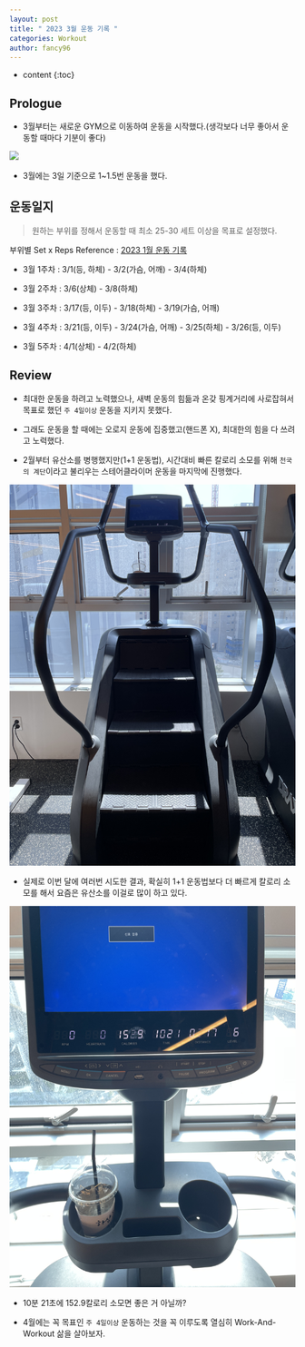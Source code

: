 ```yaml
---
layout: post
title: " 2023 3월 운동 기록 "
categories: Workout
author: fancy96
---
```

* content
{:toc}


## Prologue

* 3월부터는 새로운 GYM으로 이동하여 운동을 시작했다.(생각보다 너무 좋아서 운동할 때마다 기분이 좋다)

![](/assets/img/workout/workout_03.jpg)

* 3월에는 3일 기준으로 1~1.5번 운동을 했다.

## 운동일지

> 원하는 부위를 정해서 운동할 때 최소 25-30 세트 이상을 목표로 설정했다.

부위별 Set x Reps Reference : [2023 1월 운동 기록](https://fancy96.github.io/Workout/)

* 3월 1주차 : 3/1(등, 하체) - 3/2(가슴, 어깨) - 3/4(하체)

* 3월 2주차 : 3/6(상체) - 3/8(하체)

* 3월 3주차 : 3/17(등, 이두) - 3/18(하체) - 3/19(가슴, 어깨)

* 3월 4주차 : 3/21(등, 이두) - 3/24(가슴, 어깨) - 3/25(하체) - 3/26(등, 이두)

* 3월 5주차 : 4/1(상체) - 4/2(하체)

## Review

* 최대한 운동을 하려고 노력했으나, 새벽 운동의 힘듦과 온갖 핑계거리에 사로잡혀서 목표로 했던 `주 4일이상` 운동을 지키지 못했다.

* 그래도 운동을 할 때에는 오로지 운동에 집중했고(핸드폰 X), 최대한의 힘을 다 쓰려고 노력했다.

* 2월부터 유산소를 병행했지만(1+1 운동법), 시간대비 빠른 칼로리 소모를 위해 `천국의 계단`이라고 불리우는 스테어클라이머 운동을 마지막에 진행했다.

![](/assets/img/workout/workout_03_1.jpg)

* 실제로 이번 달에 여러번 시도한 결과, 확실히 1+1 운동법보다 더 빠르게 칼로리 소모를 해서 요즘은 유산소를 이걸로 많이 하고 있다.

![](/assets/img/workout/workout_03_2.jpg)

* 10분 21초에 152.9칼로리 소모면 좋은 거 아닐까?

* 4월에는 꼭 목표인 `주 4일이상` 운동하는 것을 꼭 이루도록 열심히 Work-And-Workout 삶을 살아보자.